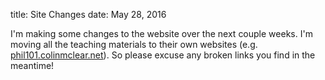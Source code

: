 title: Site Changes
date: May 28, 2016

I'm making some changes to the website over the next couple weeks. I'm moving
all the teaching materials to their own websites (e.g.
[phil101.colinmclear.net](http://phil101.colinmclear.net)). So please excuse any broken
links you find in the meantime! 
